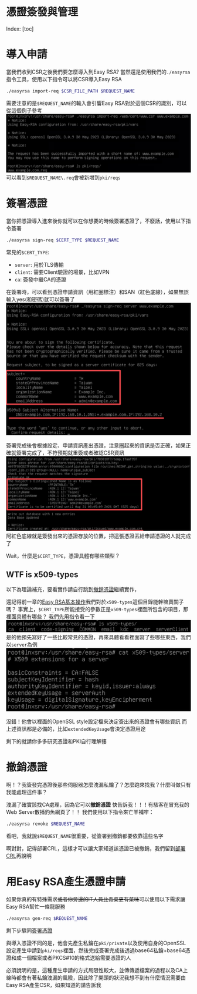 # 憑證簽發與管理

Index:
[toc]

# 導入申請
當我們收到CSR之後我們要怎麼導入到Easy RSA?
當然還是使用我們的`./easyrsa`指令工具，使用以下指令可以將CSR導入Easy RSA
```bash
./easyrsa import-req $CSR_FILE_PATH $REQUEST_NAME
```
需要注意的是`$REQUEST_NAME`的輸入會引響Easy RSA對於這個CSR的識別，可以從這個例子參考![](../Pictures/import_req.png)
可以看到`$REQUEST_NAME\.req`會被新增到`pki/reqs`

# 簽署憑證
當你把憑證導入進來後你就可以在你想要的時候簽署憑證了，不廢話，使用以下指令簽署
```bash
./easyrsa sign-req $CERT_TYPE $REQUEST_NAME
```
常見的`$CERT_TYPE`:
- `server`: 用於TLS傳輸
- `client`: 需要Client驗證的場景，比如VPN
- `ca`: 簽發中繼CA的憑證

在簽署時，可以看到憑證申請資訊（用紅圈標注）和SAN（紅色底線），如果無誤輸入yes(和密碼)就可以簽署了![](../Pictures/req_info.png)

簽署完成後會根據設定、申請資訊產出憑證，注意圈起來的資訊是否正確，如果正確就簽署完成了，不符預期就重簽或者確認CSR資訊![](../Pictures/sign_info.png)
阿紅色底線就是簽發出來的憑證存放的位置，把這張憑證丟給申請憑證的人就完成了

Wait，什麼是`$CERT_TYPE`，憑證具體有哪些類型？

## WTF is x509-types
以下為理論補充，要看實作請自行跳到[撤銷憑證](#撤銷憑證)繼續實作，

還記得前一章的[Easy RSA基本操作](./Easy-RSA初始化與環境說明.md)我們對於`x509-types`這個目錄能幹嘛賣關子嗎？
事實上，`$CERT_TYPE`所能接受的參數正是`x509-types`裡面所包含的項目，那裡面具體有哪些？
我們先用指令看一下![](../Pictures/x509-types_inside.png)
是的他預先寫好了一些比較常見的憑證，再來具體看看裡面寫了些哪些東西，我們以`server`為例![](../Pictures/type_server_cert.png)

沒錯！他會以裡面的OpenSSL style設定檔來決定簽出來的憑證會有哪些資訊
而上述資訊都是必備的，比如`extendedKeyUsage`會決定憑證用途

剩下的就請你多多研究憑證和PKI自行理解摟

# 撤銷憑證
啊！？我簽發完憑證後那些伺服器怎麼洩漏私鑰了？怎麼跑來找我？什麼叫做只有我能處理這件事？

洩漏了確實該找CA處理，因為它可以**撤銷憑證**
快告訴我！！！有駭客在冒充我的Web Server散播釣魚網頁了！！
我們使用以下指令來亡羊補牢：
```bash
./easyrsa revoke $REQUEST_NAME
```
看吧，我就說`$REQUEST_NAME`很重要，從簽署到撤銷都要依靠這些名字

啊對對，記得部署CRL，這樣才可以讓大家知道該憑證已被撤銷，我們留到[部署CRL](./部署CRL.md)再說明

# 用Easy RSA產生憑證申請
如果你真的有特殊需求~~或者你旁邊的IT人員比青菜更有菜味~~可以使用以下需求讓Easy RSA幫忙一條龍服務
```bash
./easyrsa gen-req $REQUEST_NAME
```
剩下步驟同[簽署憑證](#簽署憑證)

與導入憑證不同的是，他會先產生私鑰在`pki/private`以及使用自身的OpenSSL設定產生申請到`pki/reqs`裡面，然後完成簽署完成後透過base64私鑰+base64憑證和成一個檔案或者PKCS#10的格式送給需要憑證的人

必須說明的是，這種產生申請的方式局限性較大，並傳傳遞檔案的過程以及CA上線時都會有著私鑰洩漏的風險，因此除了開頭的狀況我想不到有什麼情況需要由Easy RSA產生CSR，如果知道的請告訴我


